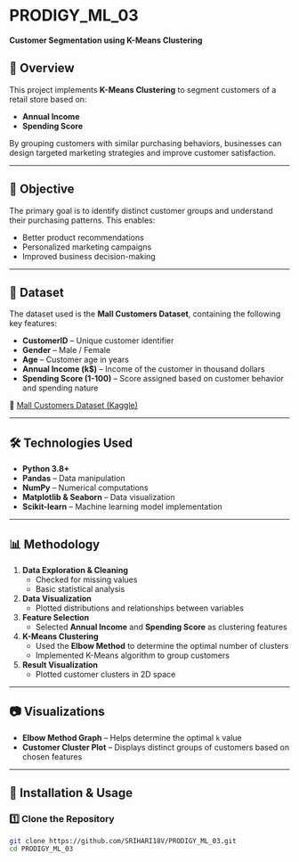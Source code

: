 # PRODIGY_ML_03  
**Customer Segmentation using K-Means Clustering**

## 📌 Overview  
This project implements **K-Means Clustering** to segment customers of a retail store based on:  
- **Annual Income**  
- **Spending Score**  

By grouping customers with similar purchasing behaviors, businesses can design targeted marketing strategies and improve customer satisfaction.

---

## 🎯 Objective  
The primary goal is to identify distinct customer groups and understand their purchasing patterns. This enables:  
- Better product recommendations  
- Personalized marketing campaigns  
- Improved business decision-making

---

## 📂 Dataset  
The dataset used is the **Mall Customers Dataset**, containing the following key features:  
- **CustomerID** – Unique customer identifier  
- **Gender** – Male / Female  
- **Age** – Customer age in years  
- **Annual Income (k$)** – Income of the customer in thousand dollars  
- **Spending Score (1-100)** – Score assigned based on customer behavior and spending nature  

📎 [Mall Customers Dataset (Kaggle)](https://www.kaggle.com/datasets/vjchoudhary7/customer-segmentation-tutorial-in-python)

---

## 🛠️ Technologies Used  
- **Python 3.8+**  
- **Pandas** – Data manipulation  
- **NumPy** – Numerical computations  
- **Matplotlib & Seaborn** – Data visualization  
- **Scikit-learn** – Machine learning model implementation

---

## 📊 Methodology  
1. **Data Exploration & Cleaning**  
   - Checked for missing values  
   - Basic statistical analysis  
2. **Data Visualization**  
   - Plotted distributions and relationships between variables  
3. **Feature Selection**  
   - Selected **Annual Income** and **Spending Score** as clustering features  
4. **K-Means Clustering**  
   - Used the **Elbow Method** to determine the optimal number of clusters  
   - Implemented K-Means algorithm to group customers  
5. **Result Visualization**  
   - Plotted customer clusters in 2D space

---

## 📷 Visualizations  
- **Elbow Method Graph** – Helps determine the optimal `k` value  
- **Customer Cluster Plot** – Displays distinct groups of customers based on chosen features  

---

## 🚀 Installation & Usage  

### 1️⃣ Clone the Repository  
```bash
git clone https://github.com/SRIHARI18V/PRODIGY_ML_03.git
cd PRODIGY_ML_03
